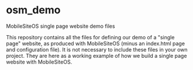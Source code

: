 osm_demo
========

MobileSiteOS single page website demo files

This repository contains all the files for defining our demo of a "single page" website, as produced with MobileSiteOS (minus an index.html page and configuration file). It is not necessary to include these files in your own project. They are here as a working example of how we build a single page website with MobileSiteOS.
